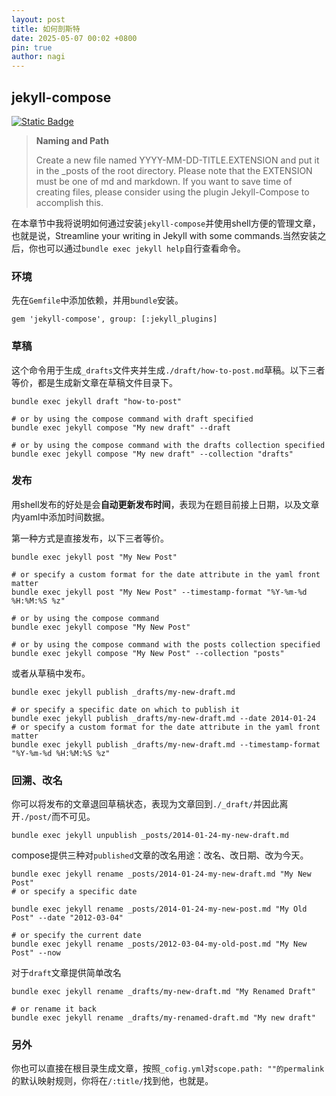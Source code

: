 ```yaml
---
layout: post
title: 如何剖斯特
date: 2025-05-07 00:02 +0800
pin: true
author: nagi
---
```



## jekyll-compose
[![Static Badge](https://img.shields.io/badge/Jekyll-Compose-55acee)](https://github.com/jekyll/jekyll-compose)
> **Naming and Path**
> 
> Create a new file named YYYY-MM-DD-TITLE.EXTENSION and put it in the _posts of the root directory. Please note that the EXTENSION must be one of md and markdown. If you want to save time of creating files, please consider using the plugin Jekyll-Compose to accomplish this.

在本章节中我将说明如何通过安装`jekyll-compose`并使用shell方便的管理文章，也就是说，Streamline your writing in Jekyll with some commands.当然安装之后，你也可以通过`bundle exec jekyll help`自行查看命令。

### 环境
先在`Gemfile`中添加依赖，并用`bundle`安装。
```
gem 'jekyll-compose', group: [:jekyll_plugins]
```

### 草稿
这个命令用于生成`_drafts`文件夹并生成`./draft/how-to-post.md`草稿。以下三者等价，都是生成新文章在草稿文件目录下。
```shell
bundle exec jekyll draft "how-to-post"

# or by using the compose command with draft specified
bundle exec jekyll compose "My new draft" --draft

# or by using the compose command with the drafts collection specified
bundle exec jekyll compose "My new draft" --collection "drafts"

```

### 发布
用shell发布的好处是会**自动更新发布时间**，表现为在题目前接上日期，以及文章内yaml中添加时间数据。

第一种方式是直接发布，以下三者等价。
```shell
bundle exec jekyll post "My New Post"

# or specify a custom format for the date attribute in the yaml front matter
bundle exec jekyll post "My New Post" --timestamp-format "%Y-%m-%d %H:%M:%S %z"

# or by using the compose command
bundle exec jekyll compose "My New Post"

# or by using the compose command with the posts collection specified
bundle exec jekyll compose "My New Post" --collection "posts"
```
或者从草稿中发布。
```shell
bundle exec jekyll publish _drafts/my-new-draft.md

# or specify a specific date on which to publish it
bundle exec jekyll publish _drafts/my-new-draft.md --date 2014-01-24
# or specify a custom format for the date attribute in the yaml front matter
bundle exec jekyll publish _drafts/my-new-draft.md --timestamp-format "%Y-%m-%d %H:%M:%S %z"
```
### 回溯、改名
你可以将发布的文章退回草稿状态，表现为文章回到`./_draft/`并因此离开`./post/`而不可见。
```shell
bundle exec jekyll unpublish _posts/2014-01-24-my-new-draft.md
```
compose提供三种对`published`文章的改名用途：改名、改日期、改为今天。
```shell
bundle exec jekyll rename _posts/2014-01-24-my-new-draft.md "My New Post"
# or specify a specific date

bundle exec jekyll rename _posts/2014-01-24-my-new-post.md "My Old Post" --date "2012-03-04"

# or specify the current date
bundle exec jekyll rename _posts/2012-03-04-my-old-post.md "My New Post" --now

```
对于`draft`文章提供简单改名
```shell
bundle exec jekyll rename _drafts/my-new-draft.md "My Renamed Draft"

# or rename it back
bundle exec jekyll rename _drafts/my-renamed-draft.md "My new draft"
```

### 另外
你也可以直接在根目录生成文章，按照`_cofig.yml`对`scope.path: ""的permalink`的默认映射规则，你将在`/:title/`找到他，也就是。